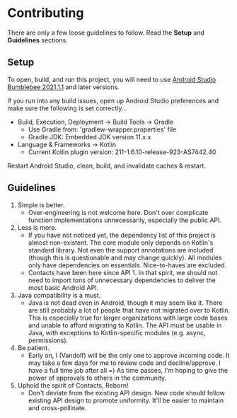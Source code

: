 # Contributing

There are only a few loose guidelines to follow. Read the **Setup** and **Guidelines** sections.

## Setup

To open, build, and run this project, you will need to use 
[Android Studio Bumblebee 2021.1.1][android-studio] and later versions.

If you run into any build issues, open up Android Studio preferences and make sure the following is 
set correctly...

- Build, Execution, Deployment -> Build Tools -> Gradle
   - Use Gradle from: 'gradlew-wrapper.properties' file
   - Gradle JDK: Embedded JDK version 11.x.x
- Language & Frameworks -> Kotlin 
   - Current Kotlin plugin version: 211-1.6.10-release-923-AS7442.40

Restart Android Studio, clean, build, and invalidate caches & restart.

## Guidelines

1. Simple is better.
    - Over-engineering is not welcome here. Don't over complicate function implementations
      unnecessarily, especially the public API.
2. Less is more.
    - If you have not noticed yet, the dependency list of this project is almost non-existent. The
      core module only depends on Kotlin's standard library. Not even the support annotations are
      included (though this is questionable and may change quickly). All modules only have
      dependencies on essentials. Nice-to-haves are excluded.
    - Contacts have been here since API 1. In that spirit, we should not need to import tons of
      unnecessary dependencies to deliver the most basic Android API.
3. Java compatibility is a must.
    - Java is not dead even in Android, though it may seem like it. There are still probably a lot of
      people that have not migrated over to Kotlin. This is especially true for larger organizations
      with large code bases and unable to afford migrating to Kotlin. The API must be usable in Java,
      with exceptions to Kotlin-specific modules (e.g. async, permissions).
4. Be patient.
    - Early on, I (Vandolf) will be the only one to approve incoming code. It may take a few days for
      me to review code and decline/approve. I have a full time job after all =) As time passes, I'm
      hoping to give the power of approvals to others in the community.
5. Uphold the spirit of Contacts, Reborn!
    - Don't deviate from the existing API design. New code should follow existing API design to
      promote uniformity. It'll be easier to maintain and cross-pollinate.
      
[android-studio]: https://developer.android.com/studio